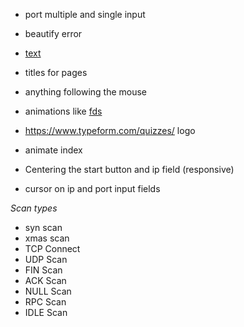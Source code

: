 - port multiple and single input
- beautify error
- [text](https://www.youtube.com/watch?v=eVwH3VL1EsA)
- titles for pages

- anything following the mouse
- animations like [fds](https://www.mentimeter.com/features/quiz-presentations)
- https://www.typeform.com/quizzes/ logo
- animate index

- Centering the start button and ip field (responsive)
- cursor on ip and port input fields


_Scan types_

- syn scan
- xmas scan
- TCP Connect
- UDP Scan
- FIN Scan
- ACK Scan
- NULL Scan
- RPC Scan
- IDLE Scan
